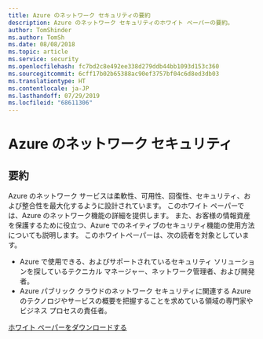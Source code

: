 ```yaml
---
title: Azure のネットワーク セキュリティの要約
description: Azure のネットワーク セキュリティのホワイト ペーパーの要約。
author: TomShinder
ms.author: TomSh
ms.date: 08/08/2018
ms.topic: article
ms.service: security
ms.openlocfilehash: fc7bd2c8e492ee338d279ddb44bb1093d153c360
ms.sourcegitcommit: 6cff17b02b65388ac90ef3757bf04c6d8ed3db03
ms.translationtype: HT
ms.contentlocale: ja-JP
ms.lasthandoff: 07/29/2019
ms.locfileid: "68611306"
---
```

# <a name="azure-network-security"></a>Azure のネットワーク セキュリティ
## <a name="abstract"></a>要約
Azure のネットワーク サービスは柔軟性、可用性、回復性、セキュリティ、および整合性を最大化するように設計されています。 このホワイト ペーパーでは、Azure のネットワーク機能の詳細を提供します。 また、お客様の情報資産を保護するために役立つ、Azure でのネイティブのセキュリティ機能の使用方法についても説明します。
このホワイトペーパーは、次の読者を対象としています。
- Azure で使用できる、およびサポートされているセキュリティ ソリューションを探しているテクニカル マネージャー、ネットワーク管理者、および開発者。
- Azure パブリック クラウドのネットワーク セキュリティに関連する Azure のテクノロジやサービスの概要を把握することを求めている領域の専門家やビジネス プロセスの責任者。


[ホワイト ペーパーをダウンロードする](https://azure.microsoft.com/mediahandler/files/resourcefiles/azure-network-security/Azure%20Network%20Security.pdf)

